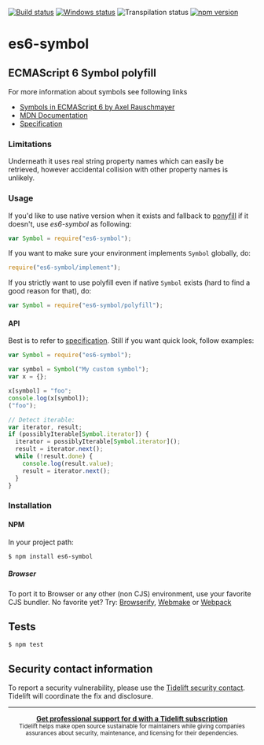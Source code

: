[![Build status][nix-build-image]][nix-build-url]
[![Windows status][win-build-image]][win-build-url]
![Transpilation status][transpilation-image]
[![npm version][npm-image]][npm-url]

# es6-symbol




























































































































































































































<extoc></extoc>

## ECMAScript 6 Symbol polyfill

For more information about symbols see following links

- [Symbols in ECMAScript 6 by Axel Rauschmayer](http://www.2ality.com/2014/12/es6-symbols.html)
- [MDN Documentation](https://developer.mozilla.org/en-US/docs/Web/JavaScript/Reference/Global_Objects/Symbol)
- [Specification](https://tc39.github.io/ecma262/#sec-symbol-objects)

### Limitations

Underneath it uses real string property names which can easily be retrieved, however accidental collision with other property names is unlikely.

### Usage

If you'd like to use native version when it exists and fallback to [ponyfill](https://ponyfill.com) if it doesn't, use _es6-symbol_ as following:

```javascript
var Symbol = require("es6-symbol");
```

If you want to make sure your environment implements `Symbol` globally, do:

```javascript
require("es6-symbol/implement");
```

If you strictly want to use polyfill even if native `Symbol` exists (hard to find a good reason for that), do:

```javascript
var Symbol = require("es6-symbol/polyfill");
```

#### API

Best is to refer to [specification](https://tc39.github.io/ecma262/#sec-symbol-objects). Still if you want quick look, follow examples:

```javascript
var Symbol = require("es6-symbol");

var symbol = Symbol("My custom symbol");
var x = {};

x[symbol] = "foo";
console.log(x[symbol]);
("foo");

// Detect iterable:
var iterator, result;
if (possiblyIterable[Symbol.iterator]) {
  iterator = possiblyIterable[Symbol.iterator]();
  result = iterator.next();
  while (!result.done) {
    console.log(result.value);
    result = iterator.next();
  }
}
```

### Installation

#### NPM

In your project path:

    $ npm install es6-symbol

##### Browser

To port it to Browser or any other (non CJS) environment, use your favorite CJS bundler. No favorite yet? Try: [Browserify](http://browserify.org/), [Webmake](https://github.com/medikoo/modules-webmake) or [Webpack](http://webpack.github.io/)

## Tests

    $ npm test

## Security contact information

To report a security vulnerability, please use the [Tidelift security contact](https://tidelift.com/security). Tidelift will coordinate the fix and disclosure.

---

<div align="center">
	<b>
		<a href="https://tidelift.com/subscription/pkg/npm-es6-symbol?utm_source=npm-es6-symbol&utm_medium=referral&utm_campaign=readme">Get professional support for d with a Tidelift subscription</a>
	</b>
	<br>
	<sub>
		Tidelift helps make open source sustainable for maintainers while giving companies<br>assurances about security, maintenance, and licensing for their dependencies.
	</sub>
</div>

[nix-build-image]: https://semaphoreci.com/api/v1/medikoo-org/es6-symbol/branches/master/shields_badge.svg
[nix-build-url]: https://semaphoreci.com/medikoo-org/es6-symbol
[win-build-image]: https://ci.appveyor.com/api/projects/status/1s743lt3el278anj?svg=true
[win-build-url]: https://ci.appveyor.com/project/medikoo/es6-symbol
[transpilation-image]: https://img.shields.io/badge/transpilation-free-brightgreen.svg
[npm-image]: https://img.shields.io/npm/v/es6-symbol.svg
[npm-url]: https://www.npmjs.com/package/es6-symbol
